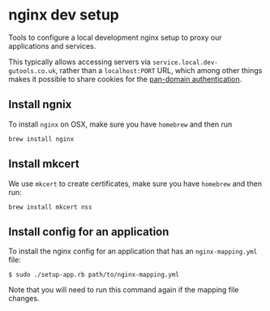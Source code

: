# nginx dev setup

Tools to configure a local development nginx setup to proxy our applications and services.

This typically allows accessing servers via
`service.local.dev-gutools.co.uk`, rather than a `localhost:PORT` URL,
which among other things makes it possible to share cookies for the [pan-domain authentication](https://github.com/guardian/pan-domain-authentication).

## Install ngnix
To install `nginx` on OSX, make sure you have `homebrew` and then run 

```
brew install nginx
```

## Install mkcert
We use `mkcert` to create certificates, make sure you have `homebrew` and then run:  

```
brew install mkcert nss
```

## Install config for an application
To install the nginx config for an application that has an `nginx-mapping.yml` file:

```
$ sudo ./setup-app.rb path/to/nginx-mapping.yml
```

Note that you will need to run this command again if the mapping file changes.
